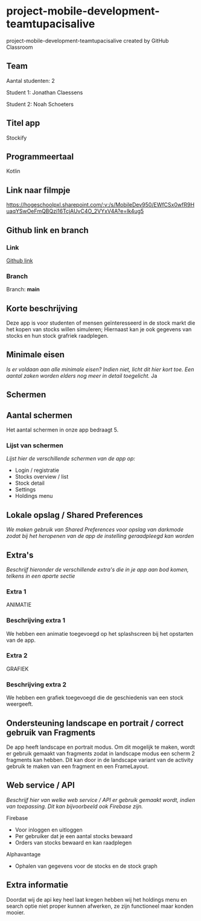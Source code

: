 # project-mobile-development-teamtupacisalive
project-mobile-development-teamtupacisalive created by GitHub Classroom

## Team

Aantal studenten: 2

Student 1: Jonathan Claessens

Student 2: Noah Schoeters

## Titel app

Stockify

## Programmeertaal

Kotlin 

## Link naar filmpje

https://hogeschoolpxl.sharepoint.com/:v:/s/MobileDev950/EWfCSx0wfR9HuaqYSwOeFmQBQzi16TcjAUvC4O_2VYxV4A?e=lk4ug5

## Github link en branch

### Link

[Github link](https://github.com/PXL-Mobile-Development/project-mobile-development-teamtupacisalive)

### Branch

Branch: **main**

## Korte beschrijving

Deze app is voor studenten of mensen geïnteresseerd in de stock markt die het kopen van stocks willen simuleren; Hiernaast kan je ook gegevens van stocks en hun stock grafriek raadplegen.

## Minimale eisen

*Is er voldaan aan alle minimale eisen? Indien niet, licht dit hier kort toe. Een aantal zaken worden elders nog meer in detail toegelicht.*
Ja

## Schermen

## Aantal schermen

Het aantal schermen in onze app bedraagt 5.

### Lijst van schermen

*Lijst hier de verschillende schermen van de app op:*

* Login / registratie
* Stocks overview / list
* Stock detail
* Settings
* Holdings menu

## Lokale opslag / Shared Preferences

*We maken gebruik van Shared Preferences voor opslag van darkmode zodat bij het heropenen van de app de instelling geraadpleegd kan worden*


## Extra's

*Beschrijf hieronder de verschillende extra's die in je app aan bod komen, telkens in een aparte sectie*

### Extra 1

ANIMATIE

### Beschrijving extra 1

We hebben een animatie toegevoegd op het splashscreen bij het opstarten van de app.

### Extra 2

GRAFIEK

### Beschrijving extra 2

We hebben een grafiek toegevoegd die de geschiedenis van een stock weergeeft.

## Ondersteuning landscape en portrait / correct gebruik van Fragments

De app heeft landscape en portrait modus. Om dit mogelijk te maken, wordt er gebruik gemaakt van fragments zodat in landscape modus een scherm 2 fragments kan hebben. Dit kan door in de landscape variant van de activity gebruik te maken van een fragment en een FrameLayout.

## Web service / API

*Beschrijf hier van welke web service / API er gebruik gemaakt wordt, indien van toepassing. Dit kan bijvoorbeeld ook Firebase zijn.*

Firebase
- Voor inloggen en uitloggen
- Per gebruiker dat je een aantal stocks bewaard
- Orders van stocks bewaard en kan raadplegen

Alphavantage
- Ophalen van gegevens voor de stocks en de stock graph

## Extra informatie

Doordat wij de api key heel laat kregen hebben wij het holdings menu en search optie niet proper kunnen afwerken, ze zijn functioneel maar konden mooier.
